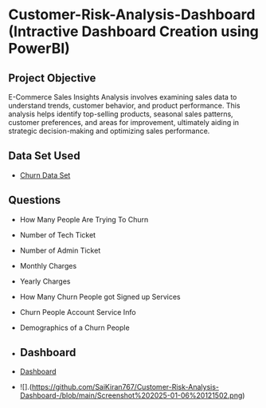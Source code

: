 # Customer-Risk-Analysis-Dashboard (Intractive Dashboard Creation using PowerBI)
## Project Objective
E-Commerce Sales Insights Analysis involves examining sales data to understand trends, customer behavior, and product performance. This analysis helps identify top-selling products, seasonal sales patterns, customer preferences, and areas for improvement, ultimately aiding in strategic decision-making and optimizing sales performance.
## Data Set Used
- <a href="https://github.com/SaiKiran767/Customer-Risk-Analysis-Dashboard-/blob/main/Churn-Dataset%20-%20T2.xlsx">Churn Data Set</a>
## Questions
- How Many People Are Trying To Churn
- Number of Tech Ticket
- Number of Admin Ticket
- Monthly Charges
- Yearly Charges
- How Many Churn People got Signed up Services
- Churn People Account Service Info
- Demographics of a Churn People
- ## Dashboard
- <a href="https://github.com/SaiKiran767/Customer-Risk-Analysis-Dashboard-/commit/492ed99f6238c9aae30a82fed09640dd76386fca">Dashboard</a>

- ![].(https://github.com/SaiKiran767/Customer-Risk-Analysis-Dashboard-/blob/main/Screenshot%202025-01-06%20121502.png)
